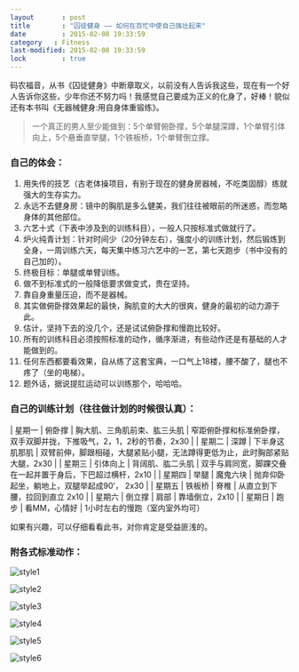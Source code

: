 ```yaml
---
layout       : post
title        : "囚徒健身 —— 如何在百忙中使自己强壮起来"
date         : 2015-02-08 19:33:59
category   : Fitness
last-modified: 2015-02-08 19:33:59
lock         : true
---
```


码农福音，从书《囚徒健身》中断章取义，以前没有人告诉我这些，现在有一个好人告诉你这些，少年你还不努力吗！我感觉自己要成为正义的化身了，好棒！貌似还有本书叫《无器械健身:用自身体重锻练》。

>一个真正的男人至少能做到：5个单臂俯卧撑，5个单腿深蹲，1个单臂引体向上，5个悬垂直举腿，1个铁板桥，1个单臂倒立撑。

### 自己的体会：

1. 用失传的技艺（古老体操项目，有别于现在的健身房器械，不吃类固醇）练就强大的生存实力。
2. 永远不去健身房：镜中的胸肌是多么健美，我们往往被眼前的所迷惑，而忽略身体的其他部位。      
3. 六艺十式（下表中涉及到的训练科目），一般人只按标准式做就行了。
4. 炉火纯青计划：针对时间少（20分钟左右），强度小的训练计划，然后锻炼到全身，一周训练六天，每天集中练习六艺中的一艺，第七天跑步（书中没有的自己加的）。
5. 终极目标：单腿或单臂训练。
6. 做不到标准式的一般降低要求做变式，贵在坚持。
7. 靠自身重量压迫，而不是器械。
8. 其实做俯卧撑效果起的最快，胸肌变的大大的很爽，健身的最初的动力源于此。
9. 估计，坚持下去的没几个，还是试试俯卧撑和慢跑比较好。
10. 所有的训练科目必须按照标准的动作，循序渐进，有些动作还是有基础的人才能做到的。
11. 任何东西都要看效果，自从练了这套宝典，一口气上18楼，腰不酸了，腿也不疼了（坐的电梯）。
12. 题外话，据说提肛运动可以训练那个，哈哈哈。

### 自己的训练计划（往往做计划的时候很认真）：

| 星期一 | 俯卧撑 | 胸大肌、三角肌前束、肱三头肌 | 窄距俯卧撑和标准俯卧撑，双手双脚并拢，下推吸气，2，1，2秒的节奏，2x30 |
| 星期二 | 深蹲 | 下半身这肌那肌 | 双臂前伸，脚跟相碰，大腿紧贴小腿，无法蹲得更低为止，此时胸部紧贴大腿，2x30 |
| 星期三 | 引体向上 | 背阔肌、肱二头肌 | 双手与肩同宽，脚踝交叠在一起并置于身后，下巴超过横杆，2x10 |
| 星期四 | 举腿 | 魔鬼六块 | 抛弃仰卧起坐，躺地上，双腿举起成90’， 2x30 |
| 星期五 | 铁板桥 | 脊椎 | 从直立到下腰，拉回到直立 2x10 |
| 星期六 | 倒立撑 | 肩部 | 靠墙倒立，2x10 |
| 星期日 | 跑步 | 看MM，心情好 | 1小时左右的慢跑（室内室外均可）

如果有兴趣，可以仔细看看此书，对你肯定是受益匪浅的。

### 附各式标准动作：

![style1](/img/1.jpg)

![style2](/img/2.jpg)

![style3](/img/3.jpg)

![style4](/img/4.jpg)

![style5](/img/5.jpg)

![style6](/img/6.jpg)
